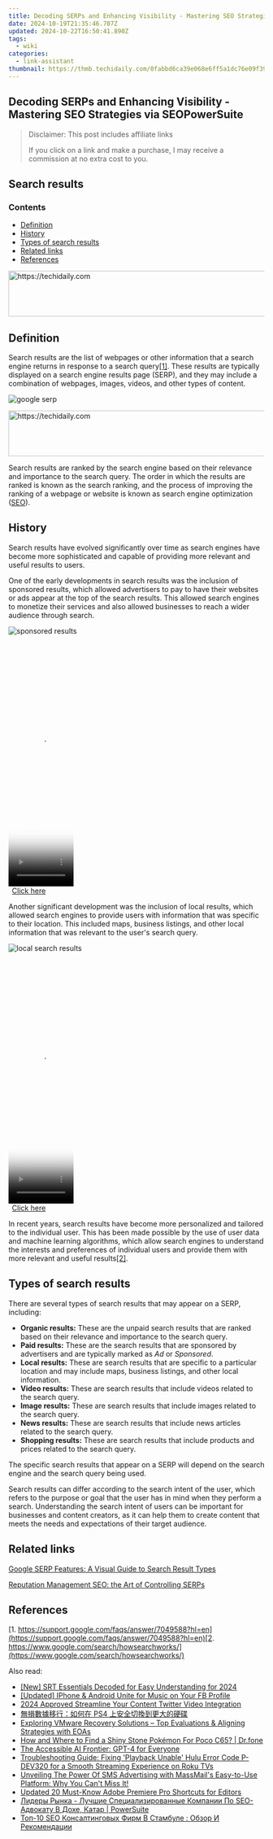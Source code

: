 ```yaml
---
title: Decoding SERPs and Enhancing Visibility - Mastering SEO Strategies via SEOPowerSuite
date: 2024-10-19T21:35:46.707Z
updated: 2024-10-22T16:50:41.890Z
tags:
  - wiki
categories:
  - link-assistant
thumbnail: https://thmb.techidaily.com/0fabbd6ca39e068e6ff5a1dc76e09f39c4c023b261fbe4ba782432860cba0bd7.jpg
---
```


## Decoding SERPs and Enhancing Visibility - Mastering SEO Strategies via SEOPowerSuite

>  Disclaimer: This post includes affiliate links
>
>  If you click on a link and make a purchase, I may receive a commission at no extra cost to you.
>

## Search results

### Contents

* [Definition](https://tools.techidaily.com/link-assistant/products/)
* [History](https://tools.techidaily.com/link-assistant/products/)
* [Types of search results](https://tools.techidaily.com/link-assistant/products/)
* [Related links](https://tools.techidaily.com/link-assistant/products/)
* [References](https://tools.techidaily.com/link-assistant/products/)

<!-- affiliate ads begin -->
<a href="https://bluettide.pxf.io/c/5597632/2141683/17092" target="_top" id="2141683">
  <img src="//a.impactradius-go.com/display-ad/17092-2141683" border="0" alt="https://techidaily.com" width="728" height="90"/>
</a>
<img height="0" width="0" src="https://bluettide.pxf.io/i/5597632/2141683/17092" style="position:absolute;visibility:hidden;" border="0" />
<!-- affiliate ads end -->

## Definition

Search results are the list of webpages or other information that a search engine returns in response to a search query[\[1\]](https://tools.techidaily.com/link-assistant/products/). These results are typically displayed on a search engine results page (SERP), and they may include a combination of webpages, images, videos, and other types of content.

![google serp](https://cdn1.link-assistant.com/thumbs/w1181-c1/upload/seowiki/posts/108/sr1.png)

<!-- affiliate ads begin -->
<a href="https://ephamedtechinc.pxf.io/c/5597632/2136614/26400" target="_top" id="2136614">
  <img src="//a.impactradius-go.com/display-ad/26400-2136614" border="0" alt="https://techidaily.com" width="728" height="90"/>
</a>
<img height="0" width="0" src="https://ephamedtechinc.pxf.io/i/5597632/2136614/26400" style="position:absolute;visibility:hidden;" border="0" />
<!-- affiliate ads end -->

Search results are ranked by the search engine based on their relevance and importance to the search query. The order in which the results are ranked is known as the search ranking, and the process of improving the ranking of a webpage or website is known as search engine optimization ([SEO](https://tools.techidaily.com/link-assistant/products/)).

## History

Search results have evolved significantly over time as search engines have become more sophisticated and capable of providing more relevant and useful results to users.

One of the early developments in search results was the inclusion of sponsored results, which allowed advertisers to pay to have their websites or ads appear at the top of the search results. This allowed search engines to monetize their services and also allowed businesses to reach a wider audience through search.

![sponsored results](https://cdn1.link-assistant.com/thumbs/w677-c1/upload/seowiki/posts/108/sr2.png)

<!-- affiliate ads begin -->
<span id="1975636">
					<video width="128" height="480" style="cursor:pointer"
           poster="//a.impactradius-go.com/display-clicktoplayimage/1975636.png"
           onclick="if(!this.playClicked){this.play();this.setAttribute('controls',true);this.playClicked=true;}">
	   <source src="//a.impactradius-go.com/display-ad/22993-1975636">
	   <img src="//a.impactradius-go.com/display-clicktoplayimage/1975636.png" style="border: none; height: 100%; width: 100%; object-fit: contain">
	</video>
	<div style="width:80px;text-align:center"><a href="javascript:window.open(decodeURIComponent('https%3A%2F%2Fhomestyler.sjv.io%2Fc%2F5597632%2F1975636%2F22993'), '_blank');void(0);">Click here</a></div>
</span>
<img height="0" width="0" src="https://imp.pxf.io/i/5597632/1975636/22993" style="position:absolute;visibility:hidden;" border="0" />
<!-- affiliate ads end -->

Another significant development was the inclusion of local results, which allowed search engines to provide users with information that was specific to their location. This included maps, business listings, and other local information that was relevant to the user's search query.

![local search results](https://cdn1.link-assistant.com/thumbs/w685-c1/upload/seowiki/posts/108/sr3.png)

<!-- affiliate ads begin -->
<span id="1993647">
					<video width="128" height="480" style="cursor:pointer"
           poster="//a.impactradius-go.com/display-clicktoplayimage/1993647.png"
           onclick="if(!this.playClicked){this.play();this.setAttribute('controls',true);this.playClicked=true;}">
	   <source src="//a.impactradius-go.com/display-ad/22993-1993647">
	   <img src="//a.impactradius-go.com/display-clicktoplayimage/1993647.png" style="border: none; height: 100%; width: 100%; object-fit: contain">
	</video>
	<div style="width:80px;text-align:center"><a href="javascript:window.open(decodeURIComponent('https%3A%2F%2Fhomestyler.sjv.io%2Fc%2F5597632%2F1993647%2F22993'), '_blank');void(0);">Click here</a></div>
</span>
<img height="0" width="0" src="https://imp.pxf.io/i/5597632/1993647/22993" style="position:absolute;visibility:hidden;" border="0" />
<!-- affiliate ads end -->

In recent years, search results have become more personalized and tailored to the individual user. This has been made possible by the use of user data and machine learning algorithms, which allow search engines to understand the interests and preferences of individual users and provide them with more relevant and useful results[\[2\]](https://tools.techidaily.com/link-assistant/products/).

## Types of search results

There are several types of search results that may appear on a SERP, including:

* **Organic results:** These are the unpaid search results that are ranked based on their relevance and importance to the search query.
* **Paid results:** These are the search results that are sponsored by advertisers and are typically marked as _Ad_ or _Sponsored_.
* **Local results:** These are search results that are specific to a particular location and may include maps, business listings, and other local information.
* **Video results:** These are search results that include videos related to the search query.
* **Image results:** These are search results that include images related to the search query.
* **News results:** These are search results that include news articles related to the search query.
* **Shopping results:** These are search results that include products and prices related to the search query.

The specific search results that appear on a SERP will depend on the search engine and the search query being used.

Search results can differ according to the search intent of the user, which refers to the purpose or goal that the user has in mind when they perform a search. Understanding the search intent of users can be important for businesses and content creators, as it can help them to create content that meets the needs and expectations of their target audience.

## Related links

[Google SERP Features: A Visual Guide to Search Result Types](https://tools.techidaily.com/link-assistant/products/)

[Reputation Management SEO: the Art of Сontrolling SERPs](https://tools.techidaily.com/link-assistant/products/)

## References

[1. https://support.google.com/faqs/answer/7049588?hl=en](https://support.google.com/faqs/answer/7049588?hl=en)[2. https://www.google.com/search/howsearchworks/](https://www.google.com/search/howsearchworks/)

<ins class="adsbygoogle"
     style="display:block"
     data-ad-format="autorelaxed"
     data-ad-client="ca-pub-7571918770474297"
     data-ad-slot="1223367746"></ins>

<ins class="adsbygoogle"
     style="display:block"
     data-ad-client="ca-pub-7571918770474297"
     data-ad-slot="8358498916"
     data-ad-format="auto"
     data-full-width-responsive="true"></ins>

<span class="atpl-alsoreadstyle">Also read:</span>
<div><ul>
<li><a href="https://fox-helps.techidaily.com/new-srt-essentials-decoded-for-easy-understanding-for-2024/"><u>[New] SRT Essentials Decoded for Easy Understanding for 2024</u></a></li>
<li><a href="https://facebook-video-recording.techidaily.com/updated-iphone-and-android-unite-for-music-on-your-fb-profile/"><u>[Updated] IPhone & Android Unite for Music on Your FB Profile</u></a></li>
<li><a href="https://twitter-videos.techidaily.com/2024-approved-streamline-your-content-twitter-video-integration/"><u>2024 Approved Streamline Your Content Twitter Video Integration</u></a></li>
<li><a href="https://win-cheats.techidaily.com/1728477782822-ps4/"><u>無損數據移行：如何在 PS4 上安全切換到更大的硬碟</u></a></li>
<li><a href="https://win-top.techidaily.com/exploring-vmware-recovery-solutions-top-evaluations-and-aligning-strategies-with-eoas/"><u>Exploring VMware Recovery Solutions – Top Evaluations & Aligning Strategies with EOAs</u></a></li>
<li><a href="https://pokemon-go-android.techidaily.com/how-and-where-to-find-a-shiny-stone-pokemon-for-poco-c65-drfone-by-drfone-virtual-android/"><u>How and Where to Find a Shiny Stone Pokémon For Poco C65? | Dr.fone</u></a></li>
<li><a href="https://tech-haven.techidaily.com/the-accessible-ai-frontier-gpt-4-for-everyone/"><u>The Accessible AI Frontier: GPT-4 for Everyone</u></a></li>
<li><a href="https://win-top.techidaily.com/troubleshooting-guide-fixing-playback-unable-hulu-error-code-p-dev320-for-a-smooth-streaming-experience-on-roku-tvs/"><u>Troubleshooting Guide: Fixing 'Playback Unable' Hulu Error Code P-DEV320 for a Smooth Streaming Experience on Roku TVs</u></a></li>
<li><a href="https://win-top.techidaily.com/unveiling-the-power-of-sms-advertising-with-massmails-easy-to-use-platform-why-you-cant-miss-it/"><u>Unveiling The Power Of SMS Advertising with MassMail's Easy-to-Use Platform: Why You Can't Miss It!</u></a></li>
<li><a href="https://ai-vdieo-software.techidaily.com/updated-20-must-know-adobe-premiere-pro-shortcuts-for-editors/"><u>Updated 20 Must-Know Adobe Premiere Pro Shortcuts for Editors</u></a></li>
<li><a href="https://win-top.techidaily.com/lidery-rynka-luchshie-specializirovannye-kompanii-po-seo-advokatu-v-dohe-katar-powersuite/"><u>Лидеры Рынка - Лучшие Специализированные Компании По SEO-Адвокату В Дохе, Катар | PowerSuite</u></a></li>
<li><a href="https://win-top.techidaily.com/top-10-seo-konsaltingovyh-firm-v-stambule-obzor-i-rekomendacii/"><u>Топ-10 SEO Консалтинговых Фирм В Стамбуле : Обзор И Рекомендации</u></a></li>
</ul></div>

